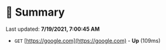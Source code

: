 # 📖 Summary
Last updated: **7/19/2021, 7:00:45 AM**

- `GET` [https://google.com](https://google.com) - **Up** (109ms)
